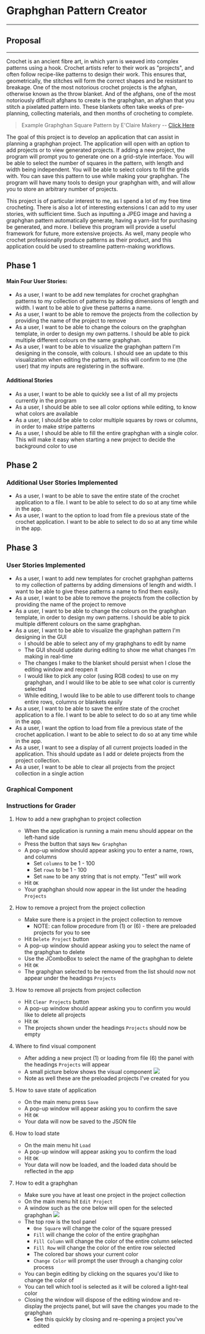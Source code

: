 # Graphghan Pattern Creator
***

## Proposal
***

Crochet is an ancient fibre art, in which yarn is weaved into complex patterns using a hook. 
Crochet artists refer to their work as "projects", and often follow recipe-like patterns to design their work. 
This ensures that, geometrically, the stitches will form the correct shapes and be resistant to breakage. 
One of the most notorious crochet projects is the afghan, otherwise known as the throw blanket.
And of the afghans, one of the most notoriously difficult afghans to create is the graphghan, an afghan that you stitch
a pixelated pattern into. These blankets often take weeks of pre-planning, collecting materials, and then months
of crocheting to complete.

> Example Graphghan Square Pattern by E'Claire Makery --
> [Click Here](https://eclairemakery.com/wp-content/uploads/2021/09/Watermarked-Fall-Leaf-Right-Leaf-Graph.pdf)

The goal of this project is to develop an application that can assist in planning a graphghan project.
The application will open with an option to add projects or to view generated projects. 
If adding a new project, the program will prompt you to generate one on a grid-style interface. You will be able
to select the number of squares in the pattern, with length and width being independent. 
You will be able to select colors to fill the grids with. You can save this pattern to use while making your graphghan.
The program will have many tools to design your graphghan with, and will allow you to store an arbitrary
number of projects.


This project is of particular interest to me, as I spend a lot of my free time crocheting.
There is also a lot of interesting extensions I can add to my user stories, with sufficient time. Such as inputting
a JPEG image and having a graphghan pattern automatically generate, having a yarn-list for purchasing be generated,
and more. I believe this program will provide a useful
framework for future, more extensive projects. As well, many people who crochet professionally 
produce patterns as their product, and this application could be used to streamline pattern-making workflows. 

## Phase 1

#### Main Four User Stories:
* As a user, I want to be add new templates for crochet graphghan patterns to my collection of patterns by adding 
dimensions of length and width. I want to be able to give these patterns a name. 
* As a user, I want to be able to remove the projects from the collection by providing the name of the project to remove
* As a user, I want to be able to change the colours on the graphghan template, in order to design my own patterns. 
I should be able to pick multiple different colours on the same graphghan.
* As a user, I want to be able to visualize the graphghan pattern I'm designing in the console, with colours. I should
see an update to this visualization when editing the pattern, as this will confirm to me (the user) that 
my inputs are registering in the software. 

#### Additional Stories
* As a user, I want to be able to quickly see a list of all my projects currently in the program
* As a user, I should be able to see all color options while editing, to know what colors are available
* As a user, I should be able to color multiple squares by rows or columns, in order to make stripe patterns
* As a user, I should be able to fill the entire graphghan with a single color. This will make it easy 
when starting a new project to decide the background color to use 

## Phase 2

### Additional User Stories Implemented

* As a user, I want to be able to save the entire state of the crochet application
to a file. I want to be able to select to do so at any time while in the app. 
* As a user, I want to the option to load from file a previous state of the crochet
application. I want to be able to select to do so at any time while in the app. 


## Phase 3

### User Stories Implemented
* As a user, I want to add new templates for crochet graphghan patterns to my collection of patterns by adding
  dimensions of length and width. I want to be able to give these patterns a name to find them easily.
* As a user, I want to be able to remove the projects from the collection by providing the name of the project to remove
* As a user, I want to be able to change the colours on the graphghan template, in order to design my own patterns.
  I should be able to pick multiple different colours on the same graphghan.
* As a user, I want to be able to visualize the graphghan pattern I'm designing in the GUI
  * I should be able to select any of my graphghans to edit by name 
  * The GUI should update during editing to show me what changes I'm making in real-time
  * The changes I make to the blanket should persist when I close the editing window and reopen it 
  * I would like to pick any color (using RGB codes) to use on my graphghan, and I would like to be able to see what color is currently selected
  * While editing, I would like to be able to use different tools to change entire rows, columns or blankets easily 
* As a user, I want to be able to save the entire state of the crochet application
  to a file. I want to be able to select to do so at any time while in the app.
* As a user, I want the option to load from file a previous state of the crochet
  application. I want to be able to select to do so at any time while in the app.
* As a user, I want to see a display of all current projects loaded in the application. This should update as 
  I add or delete projects from the project collection.
* As a user, I want to be able to clear all projects from the project collection in a single action


### Graphical Component

### Instructions for Grader

1. How to add a new graphghan to project collection
   * When the application is running a main menu should appear on the left-hand side
   * Press the button that says `New Graphghan`
   * A pop-up window should appear asking you to enter a name, rows, and columns
     * Set `columns` to be 1 - 100
     * Set `rows` to be 1 - 100
     * Set `name` to be any string that is not empty. "Test" will work 
   * Hit `OK`
   * Your graphghan should now appear in the list under the heading `Projects`
   
   
2. How to remove a project from the project collection 
   * Make sure there is a project in the project collection to remove
     * NOTE: can follow procedure from (1) or (6) - there are preloaded projects for you to see
   * Hit `Delete Project` button
   * A pop-up window should appear asking you to select the name of the graphghan to delete
   * Use the JComboBox to select the name of the graphghan to delete
   * Hit `OK`
   * The graphghan selected to be removed from the list should now not appear under the headings `Projects`


3. How to remove all projects from project collection
    * Hit `Clear Projects` button
    * A pop-up window should appear asking you to confirm you would like to delete all projects
    * Hit `OK`
    * The projects shown under the headings `Projects` should now be empty
   

4. Where to find visual component
   * After adding a new project (1) or loading from file (6) the panel with the headings `Projects` will appear
   * A small picture below shows the visual component
     ![](data/app_preloads.png)
   * Note as well these are the preloaded projects I've created for you 


5. How to save state of application
    * On the main menu press `Save`
    * A pop-up window will appear asking you to confirm the save
    * Hit `OK`
    * Your data will now be saved to the JSON file 
 
  
6. How to load state 
   * On the main menu hit `Load`
   * A pop-up window will appear asking you to confirm the load
   * Hit `OK`
   * Your data will now be loaded, and the loaded data should be reflected in the app


7. How to edit a graphghan 
   * Make sure you have at least one project in the project collection
   * On the main menu hit `Edit Project`
   * A window such as the one below will open for the selected graphghan
   ![](data/app_editing.png)
   * The top row is the tool panel
     * `One Square` will change the color of the square pressed
     * `Fill` will change the color of the entire graphghan
     * `Fill Column` will change the color of the entire column selected
     * `Fill Row` will change the color of the entire row selected
     * The colored bar shows your current color
     * `Change Color` will prompt the user through a changing color process
   * You can begin editing by clicking on the squares you'd like to change the color of
   * You can tell which tool is selected as it will be colored a light-teal color
   * Closing the window will dispose of the editing window and re-display the projects
     panel, but will save the changes you made to the graphghan
     * See this quickly by closing and re-opening a project you've edited 